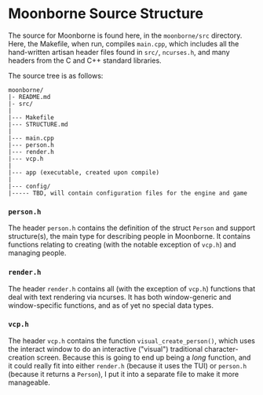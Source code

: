 # Moonborne Source Structure

The source for Moonborne is found here, in the `moonborne/src` directory. Here, the Makefile, when run, compiles `main.cpp`, which includes all the hand-written artisan header files found in `src/`, `ncurses.h`, and many headers from the C and C++ standard libraries.

The source tree is as follows:

```
moonborne/
|- README.md
|- src/
|
|--- Makefile
|--- STRUCTURE.md
|
|--- main.cpp
|--- person.h
|--- render.h
|--- vcp.h
|
|--- app (executable, created upon compile)
|
|--- config/
|----- TBD, will contain configuration files for the engine and game
```

### `person.h`

The header `person.h` contains the definition of the struct `Person` and support structure(s), the main type for describing people in Moonborne. It contains functions relating to creating (with the notable exception of `vcp.h`) and managing people.

### `render.h`

The header `render.h` contains all (with the exception of `vcp.h`) functions that deal with text rendering via ncurses. It has both window-generic and window-specific functions, and as of yet no special data types.

### `vcp.h`

The header `vcp.h` contains the function `visual_create_person()`, which uses the interact window to do an interactive ("visual") traditional character-creation screen. Because this is going to end up being a *long* function, and it could really fit into either `render.h` (because it uses the TUI) or `person.h` (because it returns a `Person`), I put it into a separate file to make it more manageable.
